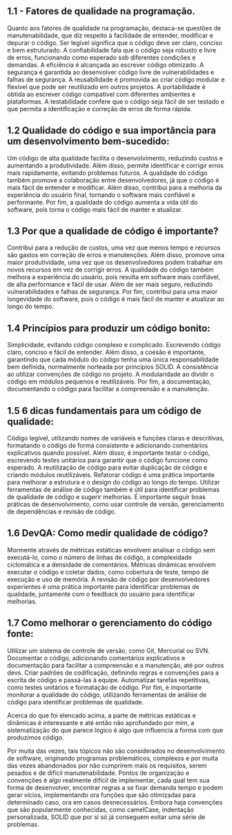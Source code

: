 ## 1.1 - Fatores de qualidade na programação.

Quanto aos fatores de qualidade na programação, destaca-se questões de manutenabilidade, que diz respeito à facilidade de entender, modificar e depurar o código. Ser legível significa que o código deve ser claro, conciso e bem estruturado. A confiabilidade fala que o código seja robusto e livre de erros, funcionando como esperado sob diferentes condições e demandas. A eficiência é alcançada ao escrever código otimizado. A segurança é garantida ao desenvolver código livre de vulnerabilidades e falhas de segurança. A reusabilidade é promovida ao criar código modular e flexível que pode ser reutilizado em outros projetos. A portabilidade é obtida ao escrever código compatível com diferentes ambientes e plataformas. A testabilidade confere que o código seja fácil de ser testado e que permita a identificação e correção de erros de forma rápida.

## 1.2 Qualidade do código e sua importância para um desenvolvimento bem-sucedido:

Um código de alta qualidade facilita o desenvolvimento, reduzindo custos e aumentando a produtividade. Além disso, permite identificar e corrigir erros mais rapidamente, evitando problemas futuros. A qualidade do código também promove a colaboração entre desenvolvedores, já que o código é mais fácil de entender e modificar. Além disso, contribui para a melhoria da experiência do usuário final, tornando o software mais confiável e performante. Por fim, a qualidade do código aumenta a vida útil do software, pois torna o código mais fácil de manter e atualizar.

## 1.3 Por que a qualidade de código é importante?

Contribui para a redução de custos, uma vez que menos tempo e recursos são gastos em correção de erros e manutenções. Além disso, promove uma maior produtividade, uma vez que os desenvolvedores podem trabalhar em novos recursos em vez de corrigir erros. A qualidade do código também melhora a experiência do usuário, pois resulta em software mais confiável, de alta performance e fácil de usar. Além de ser mais seguro, reduzindo vulnerabilidades e falhas de segurança. Por fim, contribui para uma maior longevidade do software, pois o código é mais fácil de manter e atualizar ao longo do tempo.

## 1.4 Princípios para produzir um código bonito:

Simplicidade, evitando código complexo e complicado. Escrevendo código claro, conciso e fácil de entender. Além disso, a coesão é importante, garantindo que cada módulo do código tenha uma única responsabilidade bem definida, normalmente norteada por princípios SOLID. A consistência ao utilizar convenções de código no projeto. A modularidade ao dividir o código em módulos pequenos e reutilizáveis. Por fim, a documentação, documentando o código para facilitar a compreensão e a manutenção.

## 1.5 6 dicas fundamentais para um código de qualidade:

Código legível, utilizando nomes de variáveis e funções claras e descritivas, formatando o código de forma consistente e adicionando comentários explicativos quando possível. Além disso, é importante testar o código, escrevendo testes unitários para garantir que o código funcione como esperado. A reutilização de código para evitar duplicação de código e criando módulos reutilizáveis. Refatorar código é uma prática importante para melhorar a estrutura e o design do código ao longo do tempo. Utilizar ferramentas de análise de código também é útil para identificar problemas de qualidade de código e sugerir melhorias. É importante seguir boas práticas de desenvolvimento, como usar controle de versão, gerenciamento de dependências e revisão de código.

## 1.6 DevQA: Como medir qualidade de código?

Mormente através de métricas estáticas envolvem analisar o código sem executá-lo, como o número de linhas de código, a complexidade ciclomática e a densidade de comentários. Métricas dinâmicas envolvem executar o código e coletar dados, como cobertura de teste, tempo de execução e uso de memória. A revisão de código por desenvolvedores experientes é uma prática importante para identificar problemas de qualidade, juntamente com o feedback do usuário para identificar melhorias.

## 1.7 Como melhorar o gerenciamento do código fonte:

Utilizar um sistema de controle de versão, como Git, Mercurial ou SVN. Documentar o código, adicionando comentários explicativos e documentação para facilitar a compreensão e a manutenção, até por outros devs. Criar padrões de codificação, definindo regras e convenções para a escrita de código e passá-las à equipe. Automatizar tarefas repetitivas, como testes unitários e formatação de código. Por fim, é importante monitorar a qualidade do código, utilizando ferramentas de análise de código para identificar problemas de qualidade.

Acerca do que foi elencado acima, a parte de métricas estáticas e dinâmicas é interessante e até então não aprofundado por mim, a sistematização do que parece lógico é algo que influencia a forma com que produzimos código.

Por muita das vezes, tais tópicos não são considerados no desenvolvimento de software, originando programas problemáticos, complexos e por muita das vezes abandonados por não cumprirem mais os requisitos, serem pesados e de difícil manutenabilidade. Pontos de organização e convenções é algo realmente difícil de implementar, cada qual tem sua forma de desenvolver, encontrar regras a se fixar demanda tempo e podem gerar vícios, implementando ora funções que são otimizadas para determinado caso, ora em casos desnecessários. Embora haja convenções que são popularmente conhecidas, como camelCase, indentação personalizada, SOLID que por si só já conseguem evitar uma série de problemas.
